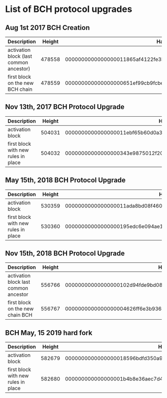 # List of BCH protocol upgrades

## Aug 1st 2017 BCH Creation

|Description | Height | Hash | Epoch |
|------------|--------|------|-------|
|activation block (last common ancestor) | 478558 | 0000000000000000011865af4122fe3b144e2cbeea86142e8ff2fb4107352d43 | 1501593374 |
|first block on the new BCH chain | 478559 | 000000000000000000651ef99cb9fcbe0dadde1d424bd9f15ff20136191a5eec | 1501611161 |

## Nov 13th, 2017 BCH Protocol Upgrade

|Description | Height | Hash | Epoch |
|------------|--------|------|-------|
|activation block | 504031 | 0000000000000000011ebf65b60d0a3de80b8175be709d653b4c1a1beeb6ab9c | 1510606688 |
|first block with new rules in place | 504032 | 00000000000000000343e9875012f2062554c8752929892c82a0c0743ac7dcfd | 1510606995 |

## May 15th, 2018 BCH Protocol Upgrade

|Description | Height | Hash | Epoch |
|------------|--------|------|-------|
|activation block | 530359 | 0000000000000000011ada8bd08f46074f44a8f155396f43e38acf9501c49103 | 1526410186 |
|first block with new rules in place | 530360 | 00000000000000000195edc6e094ae1db6a274f1188127390a74a727db9a2717 | 1526410326 |

## Nov 15th, 2018 BCH Protocol Upgrade

|Description | Height | Hash | Epoch |
|------------|--------|------|-------|
|activation block last common ancestor | 556766 | 00000000000000000102d94fde9bd0807a2cc7582fe85dd6349b73ce4e8d9322 | 1542304321 |
|first block on the new chain BCH | 556767 | 0000000000000000004626ff6e3b936941d341c5932ece4357eeccac44e6d56c | 1542304936 |

## BCH May, 15 2019 hard fork

|Description | Height | Hash | Epoch |
|------------|--------|------|-------|
|activation block | 582679 | 0000000000000000018596bdfd350a9fbc7297a62a3f510b74565d992d63d2ef | 1557922634 |
|first block with new rules in place | 582680 | 000000000000000001b4b8e36aec7d4f9671a47872cb9a74dc16ca398c7dcc18 | 1557922634 |

